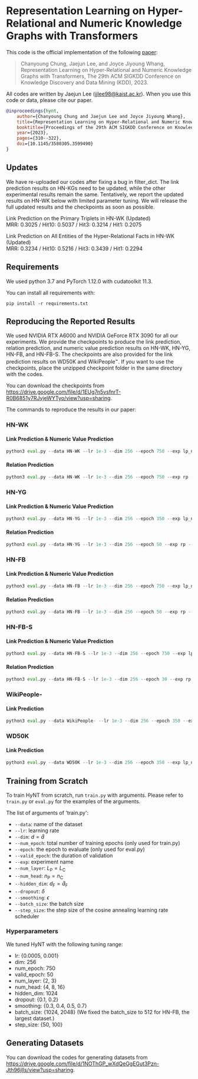 # Representation Learning on Hyper-Relational and Numeric Knowledge Graphs with Transformers
This code is the official implementation of the following [paper](https://arxiv.org/abs/2305.18256):

> Chanyoung Chung, Jaejun Lee, and Joyce Jiyoung Whang, Representation Learning on Hyper-Relational and Numeric Knowledge Graphs with Transformers, The 29th ACM SIGKDD Conference on Knowledge Discovery and Data Mining (KDD), 2023.

All codes are written by Jaejun Lee (jjlee98@kaist.ac.kr). When you use this code or data, please cite our paper.
```bibtex
@inproceedings{hynt,
	author={Chanyoung Chung and Jaejun Lee and Joyce Jiyoung Whang},
	title={Representation Learning on Hyper-Relational and Numeric Knowledge Graphs with Transformers},
	booktitle={Proceedings of the 29th ACM SIGKDD Conference on Knowledge Discovery and Data Mining},
	year={2023},
	pages={310--322},
	doi={10.1145/3580305.3599490}
}
```

## Updates

We have re-uploaded our codes after fixing a bug in filter_dict. The link prediction results on HN-KGs need to be updated, while the other experimental results remain the same. Tentatively, we report the updated results on HN-WK below with limited parameter tuning. We will release the full updated results and the checkpoints as soon as possible.

Link Prediction on the Primary Triplets in HN-WK (Updated)\
MRR: 0.3025 / Hit10: 0.5037 / Hit3: 0.3214 / Hit1: 0.2075

Link Prediction on All Entities of the Hyper-Relational Facts in HN-WK (Updated)\
MRR: 0.3234 / Hit10: 0.5216 / Hit3: 0.3439 / Hit1: 0.2294

## Requirements

We used python 3.7 and PyTorch 1.12.0 with cudatoolkit 11.3.

You can install all requirements with:

```shell
pip install -r requirements.txt
```

## Reproducing the Reported Results

We used NVIDIA RTX A6000 and NVIDIA GeForce RTX 3090 for all our experiments. We provide the checkpoints to produce the link prediction, relation prediction, and numeric value prediction results on HN-WK, HN-YG, HN-FB, and HN-FB-S. The checkpoints are also provided for the link prediction results on WD50K and WikiPeople<sup>$\mathbf{-}$</sup>. If you want to use the checkpoints, place the unzipped checkpoint folder in the same directory with the codes.

You can download the checkpoints from https://drive.google.com/file/d/1EUg7n5vsfnrT-R0B6851y7RJvjeWYTyo/view?usp=sharing.

The commands to reproduce the results in our paper:

### HN-WK

#### Link Prediction & Numeric Value Prediction

```python
python3 eval.py --data HN-WK --lr 1e-3 --dim 256 --epoch 750 --exp lp_nvp --num_layer 2 --num_head 16 --hidden_dim 1024 --dropout 0.1 --smoothing 0.5 --batch_size 1024 --step_size 50 --lp --nvp
```

#### Relation Prediction

```python
python3 eval.py --data HN-WK --lr 1e-3 --dim 256 --epoch 750 --exp rp --num_layer 2 --num_head 16 --hidden_dim 1024 --dropout 0.1 --smoothing 0.5 --batch_size 1024 --step_size 50 --rp
```

### HN-YG

#### Link Prediction & Numeric Value Prediction

```python
python3 eval.py --data HN-YG --lr 1e-3 --dim 256 --epoch 350 --exp lp_nvp --num_layer 2 --num_head 16 --hidden_dim 1024 --dropout 0.1 --smoothing 0.5 --batch_size 2048 --step_size 50 --lp --nvp
```

#### Relation Prediction

```python
python3 eval.py --data HN-YG --lr 1e-3 --dim 256 --epoch 50 --exp rp --num_layer 2 --num_head 16 --hidden_dim 1024 --dropout 0.1 --smoothing 0.5 --batch_size 2048 --step_size 50 --rp
```

### HN-FB

#### Link Prediction & Numeric Value Prediction

```python
python3 eval.py --data HN-FB --lr 1e-3 --dim 256 --epoch 750 --exp lp_nvp --num_layer 2 --num_head 16 --hidden_dim 1024 --dropout 0.1 --smoothing 0.3 --batch_size 512 --step_size 50 --lp --nvp
```

#### Relation Prediction

```python
python3 eval.py --data HN-FB --lr 1e-3 --dim 256 --epoch 50 --exp rp --num_layer 2 --num_head 16 --hidden_dim 1024 --dropout 0.1 --smoothing 0.3 --batch_size 512 --step_size 50 --rp
```

### HN-FB-S

#### Link Prediction & Numeric Value Prediction

```python
python3 eval.py --data HN-FB-S --lr 1e-3 --dim 256 --epoch 750 --exp lp_nvp --num_layer 2 --num_head 16 --hidden_dim 1024 --dropout 0.2 --smoothing 0.7 --batch_size 2048 --step_size 50 --lp --nvp
```

#### Relation Prediction

```python
python3 eval.py --data HN-FB-S --lr 1e-3 --dim 256 --epoch 30 --exp rp --num_layer 2 --num_head 16 --hidden_dim 1024 --dropout 0.2 --smoothing 0.7 --batch_size 2048 --step_size 50 --rp
```

### WikiPeople-

#### Link Prediction

```python
python3 eval.py --data WikiPeople- --lr 1e-3 --dim 256 --epoch 350 --exp lp_nvp --num_layer 3 --num_head 16 --hidden_dim 1024 --dropout 0.2 --smoothing 0.4 --batch_size 2048 --step_size 50 --lp
```

### WD50K

#### Link Prediction

```python
python3 eval.py --data WD50K --lr 1e-3 --dim 256 --epoch 350 --exp lp_nvp --num_layer 3 --num_head 4 --hidden_dim 1024 --dropout 0.2 --smoothing 0.7 --batch_size 2048 --step_size 50 --lp
```

## Training from Scratch

To train HyNT from scratch, run `train.py` with arguments. Please refer to `train.py` or `eval.py` for the examples of the arguments.

The list of arguments of 'train.py':
- `--data`: name of the dataset
- `--lr`: learning rate
- `--dim`: $d=\hat{d}$
- `--num_epoch`: total number of training epochs (only used for train.py)
- `--epoch`: the epoch to evaluate (only used for eval.py)
- `--valid_epoch`: the duration of validation
- `--exp`: experiment name
- `--num_layer`: $L_\mathrm{P}=L_\mathrm{C}$
- `--num_head`: $n_\mathrm{P}=n_\mathrm{C}$
- `--hidden_dim`: $d_\mathrm{F}=\hat{d}_\mathrm{F}$
- `--dropout`: $\delta$
- `--smoothing`: $\epsilon$
- `--batch_size`: the batch size
- `--step_size`: the step size of the cosine annealing learning rate scheduler

### Hyperparameters
We tuned HyNT with the following tuning range:
- lr: {0.0005, 0.001}
- dim: 256
- num_epoch: 750
- valid_epoch: 50
- num_layer: {2, 3}
- num_head: {4, 8, 16}
- hidden_dim: 1024
- dropout: {0.1, 0.2}
- smoothing: {0.3, 0.4, 0.5, 0.7}
- batch_size: {1024, 2048} (We fixed the batch_size to 512 for HN-FB, the largest dataset.)
- step_size: {50, 100}

## Generating Datasets

You can download the codes for generating datasets from https://drive.google.com/file/d/1NOThGP_wXdQeGgEGut3Pzn-Jth96jIIs/view?usp=sharing.
